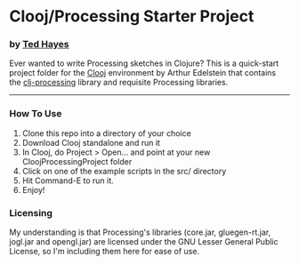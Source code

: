 # Clooj/Processing Starter Project
### by [Ted Hayes](http://log.liminastudio.com)

Ever wanted to write Processing sketches in Clojure? This is a quick-start project folder for the [Clooj](https://github.com/arthuredelstein/clooj) environment by Arthur Edelstein that contains the [clj-processing](https://github.com/rosado/clj-processing) library and requisite Processing libraries.

---

### How To Use
1. Clone this repo into a directory of your choice
1. Download Clooj standalone and run it
1. In Clooj, do Project > Open... and point at your new CloojProcessingProject folder
1. Click on one of the example scripts in the src/ directory
1. Hit Command-E to run it.
1. Enjoy!

### Licensing
My understanding is that Processing's libraries (core.jar, gluegen-rt.jar, jogl.jar and opengl.jar) are licensed under the GNU Lesser General Public License, so I'm including them here for ease of use.